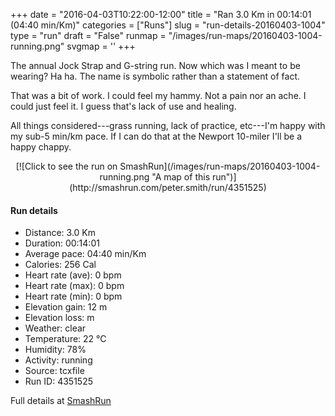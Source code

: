 +++
date = "2016-04-03T10:22:00-12:00"
title = "Ran 3.0 Km in 00:14:01 (04:40 min/Km)"
categories = ["Runs"]
slug = "run-details-20160403-1004"
type = "run"
draft = "False"
runmap = "/images/run-maps/20160403-1004-running.png"
svgmap = '<polyline points="23 90, 30 92, 42 92, 88 60, 100 34, 82 8, 55 25, 48 25, 13 30, 1 42, 6 70, 24 90, 42 93, 74 70, 88 60, 98 39, 99 36, 88 11, 78 9, 50 26, 15 28, 1 41, 0 60, 22 86, 34 93, 49 85">'
+++

The annual Jock Strap and G-string run. Now which was I meant to be wearing?  Ha ha. The name is symbolic rather than a statement of fact. 

That was a bit of work. I could feel my hammy. Not a pain nor an ache. I could just feel it. I guess that's lack of use and healing. 

All things considered---grass running, lack of practice, etc---I'm happy with my sub-5 min/km pace. If I can do that at the Newport 10-miler I'll be a happy chappy. 



<!--more-->

<center>
[![Click to see the run on SmashRun](/images/run-maps/20160403-1004-running.png "A map of this run")](http://smashrun.com/peter.smith/run/4351525)
</center>

#### Run details

* Distance: 3.0 Km
* Duration: 00:14:01
* Average pace: 04:40 min/Km
* Calories: 256 Cal
* Heart rate (ave): 0 bpm
* Heart rate (max): 0 bpm
* Heart rate (min): 0 bpm
* Elevation gain: 12 m
* Elevation loss:  m
* Weather: clear
* Temperature: 22 &deg;C
* Humidity: 78%
* Activity: running
* Source: tcxfile
* Run ID: 4351525

Full details at [SmashRun](http://smashrun.com/peter.smith/run/4351525)